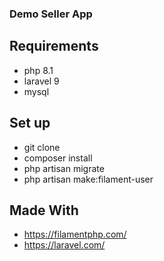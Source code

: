 ### Demo Seller App


## Requirements
 - php 8.1
 - laravel 9
 - mysql 



## Set up

- git clone
- composer install
- php artisan migrate
- php artisan make:filament-user



## Made With 

 - https://filamentphp.com/
 - https://laravel.com/
